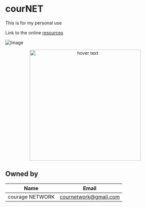 # courNET
This is for my personal use

Link to the online [resources](https://drive.google.com/drive/folders/1E0flgNYPHWNTtkQJgtgMct-dAz_D51mx?usp=sharing)

![Image](https://avatars.githubusercontent.com/u/58446182?v=4)


<p align="center">
  <img src="https://avatars.githubusercontent.com/u/58446182?v=4" width="350" title="hover text">
</p>



## Owned by
| Name  			| Email                                 |
|-------------------|---------------------------------------|
| courage NETWORK   | cournetwork@gmail.com 				|
